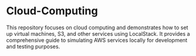 # Cloud-Computing
This repository focuses on cloud computing and demonstrates how to set up virtual machines, S3, and other services using LocalStack. It provides a comprehensive guide to simulating AWS services locally for development and testing purposes.
